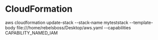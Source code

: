 # CloudFormation

aws cloudformation update-stack --stack-name myteststack --template-body file:///home/rebelsboss/Desktop/aws.yaml --capabilities CAPABILITY_NAMED_IAM
